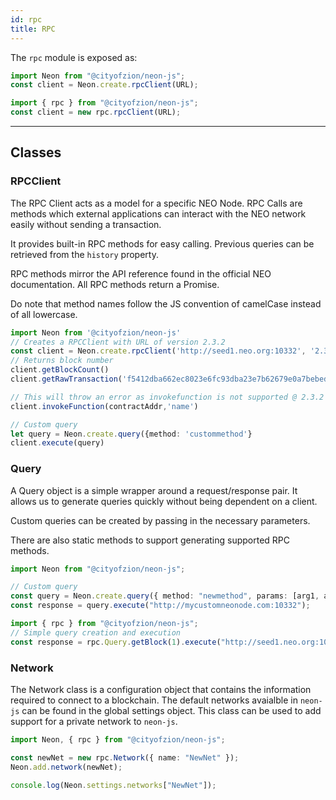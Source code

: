 ```yaml
---
id: rpc
title: RPC
---
```


The `rpc` module is exposed as:

```ts
import Neon from "@cityofzion/neon-js";
const client = Neon.create.rpcClient(URL);

import { rpc } from "@cityofzion/neon-js";
const client = new rpc.rpcClient(URL);
```

---

## Classes

### RPCClient

The RPC Client acts as a model for a specific NEO Node. RPC Calls are methods which external applications can interact with the NEO network easily without sending a transaction.

It provides built-in RPC methods for easy calling. Previous queries can be retrieved from the `history` property.

RPC methods mirror the API reference found in the official NEO documentation. All RPC methods return a Promise.

Do note that method names follow the JS convention of camelCase instead of all lowercase.

```ts
import Neon from '@cityofzion/neon-js'
// Creates a RPCClient with URL of version 2.3.2
const client = Neon.create.rpcClient('http://seed1.neo.org:10332', '2.3.2')
// Returns block number
client.getBlockCount()
client.getRawTransaction('f5412dba662ec8023e6fc93dba23e7b62679e0a7bebed52a0c3f70795cbb51d2', 1)

// This will throw an error as invokefunction is not supported @ 2.3.2
client.invokeFunction(contractAddr,'name')

// Custom query
let query = Neon.create.query({method: 'custommethod'}
client.execute(query)
```

### Query

A Query object is a simple wrapper around a request/response pair. It allows us to generate queries quickly without being dependent on a client.

Custom queries can be created by passing in the necessary parameters.

There are also static methods to support generating supported RPC methods.

```ts
import Neon from "@cityofzion/neon-js";

// Custom query
const query = Neon.create.query({ method: "newmethod", params: [arg1, arg2] });
const response = query.execute("http://mycustomneonode.com:10332");

import { rpc } from "@cityofzion/neon-js";
// Simple query creation and execution
const response = rpc.Query.getBlock(1).execute("http://seed1.neo.org:10332");
```

### Network

The Network class is a configuration object that contains the information required to connect to a blockchain. The default networks avaialble in `neon-js` can be found in the global settings object. This class can be used to add support for a private network to `neon-js`.

```ts
import Neon, { rpc } from "@cityofzion/neon-js";

const newNet = new rpc.Network({ name: "NewNet" });
Neon.add.network(newNet);

console.log(Neon.settings.networks["NewNet"]);
```

